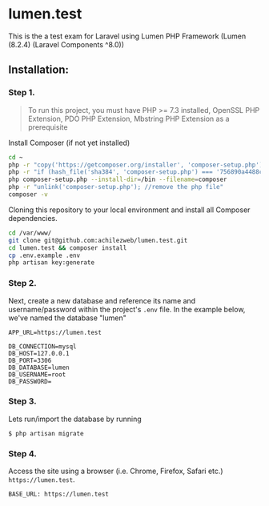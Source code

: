 # lumen.test #

This is the a test exam for Laravel using Lumen PHP Framework (Lumen (8.2.4) (Laravel Components ^8.0))

## Installation: ##

### Step 1.

> To run this project, you must have PHP >= 7.3 installed, OpenSSL PHP Extension, PDO PHP Extension, Mbstring PHP Extension as a prerequisite

Install Composer (if not yet installed)

```bash
cd ~
php -r "copy('https://getcomposer.org/installer', 'composer-setup.php');"
php -r "if (hash_file('sha384', 'composer-setup.php') === '756890a4488ce9024fc62c56153228907f1545c228516cbf63f885e036d37e9a59d27d63f46af1d4d07ee0f76181c7d3') { echo 'Installer verified'; } else { echo 'Installer corrupt'; unlink('composer-setup.php'); } echo PHP_EOL;"
php composer-setup.php --install-dir=/bin --filename=composer
php -r "unlink('composer-setup.php'); //remove the php file" 
composer -v
```

Cloning this repository to your local environment and install all Composer dependencies.

```bash
cd /var/www/
git clone git@github.com:achilezweb/lumen.test.git
cd lumen.test && composer install
cp .env.example .env
php artisan key:generate
```

### Step 2.

Next, create a new database and reference its name and username/password within the project's `.env` file. In the example below, we've named the database "lumen"

```
APP_URL=https://lumen.test

DB_CONNECTION=mysql
DB_HOST=127.0.0.1
DB_PORT=3306
DB_DATABASE=lumen
DB_USERNAME=root
DB_PASSWORD=
```

### Step 3.

Lets run/import the database by running

```
$ php artisan migrate
```

### Step 4. 

Access the site using a browser (i.e. Chrome, Firefox, Safari etc.) `https://lumen.test`. 
```
BASE_URL: https://lumen.test
```


